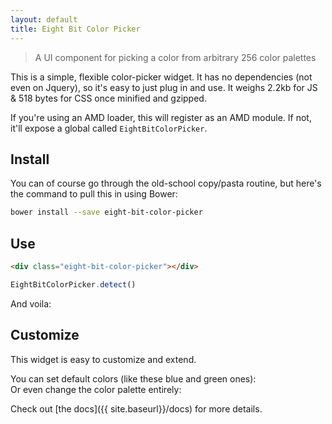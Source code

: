 ```yaml
---
layout: default
title: Eight Bit Color Picker
---
```


<div class="showcase">
  <div class="eight-bit-color-picker"></div>
  <div class="eight-bit-color-picker"></div>
  <div class="eight-bit-color-picker"></div>
  <div class="eight-bit-color-picker"></div>
</div>

> A UI component for picking a color from arbitrary 256 color palettes

This is a simple, flexible color-picker widget. It has no dependencies (not
even on Jquery), so it's easy to just plug in and use. It weighs 2.2kb for JS
& 518 bytes for CSS once minified and gzipped.

If you're using an AMD loader, this will register as an AMD module. If not,
it'll expose a global called `EightBitColorPicker`.

Install
-------
You can of course go through the old-school copy/pasta routine, but here's the
command to pull this in using Bower:

```sh
bower install --save eight-bit-color-picker
```

Use
---
```html
<div class="eight-bit-color-picker"></div>
```

```javascript
EightBitColorPicker.detect()
```

<div class="demo">
  And voila: <div class="eight-bit-color-picker"></div>
</div>

Customize
---------
This widget is easy to customize and extend.


<div class="demo">
  You can set default colors (like these blue and green ones):

  <div data-color="81" class="eight-bit-color-picker"></div>
  <div data-color="82" class="eight-bit-color-picker"></div>
</div>

<div class="demo">
  Or even change the color palette entirely:

  <div class="eight-bit-color-picker blue-palette"></div>
</div>

Check out [the docs]({{ site.baseurl}}/docs) for more details.

